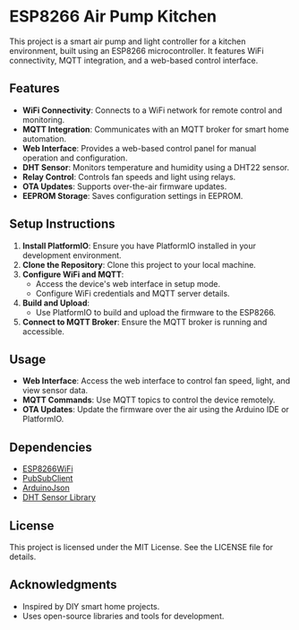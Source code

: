 # ESP8266 Air Pump Kitchen

This project is a smart air pump and light controller for a kitchen environment, built using an ESP8266 microcontroller. It features WiFi connectivity, MQTT integration, and a web-based control interface.

## Features

- **WiFi Connectivity**: Connects to a WiFi network for remote control and monitoring.
- **MQTT Integration**: Communicates with an MQTT broker for smart home automation.
- **Web Interface**: Provides a web-based control panel for manual operation and configuration.
- **DHT Sensor**: Monitors temperature and humidity using a DHT22 sensor.
- **Relay Control**: Controls fan speeds and light using relays.
- **OTA Updates**: Supports over-the-air firmware updates.
- **EEPROM Storage**: Saves configuration settings in EEPROM.


## Setup Instructions

1. **Install PlatformIO**: Ensure you have PlatformIO installed in your development environment.
2. **Clone the Repository**: Clone this project to your local machine.
3. **Configure WiFi and MQTT**:
   - Access the device's web interface in setup mode.
   - Configure WiFi credentials and MQTT server details.
4. **Build and Upload**:
   - Use PlatformIO to build and upload the firmware to the ESP8266.
5. **Connect to MQTT Broker**: Ensure the MQTT broker is running and accessible.

## Usage

- **Web Interface**: Access the web interface to control fan speed, light, and view sensor data.
- **MQTT Commands**: Use MQTT topics to control the device remotely.
- **OTA Updates**: Update the firmware over the air using the Arduino IDE or PlatformIO.

## Dependencies

- [ESP8266WiFi](https://github.com/esp8266/Arduino)
- [PubSubClient](https://github.com/knolleary/pubsubclient)
- [ArduinoJson](https://arduinojson.org/)
- [DHT Sensor Library](https://github.com/RobTillaart/DHTNew)

## License

This project is licensed under the MIT License. See the LICENSE file for details.

## Acknowledgments

- Inspired by DIY smart home projects.
- Uses open-source libraries and tools for development.